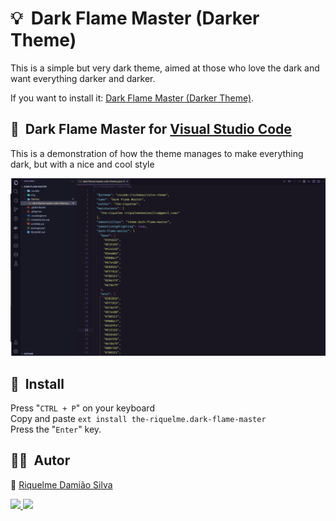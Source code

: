 # 💡&nbsp; Dark Flame Master (Darker Theme)

This is a simple but very dark theme, aimed at those who love the dark and want everything darker and darker.

If you want to install it: [Dark Flame Master (Darker Theme)](https://marketplace.visualstudio.com/items?itemName=the-riquelme.dark-flame-master&ssr=false#review-details).

## :camera_flash:&nbsp; Dark Flame Master for [Visual Studio Code](http://code.visualstudio.com)

This is a demonstration of how the theme manages to make everything dark, but with a nice and cool style

<img src="./img/Screenshot from 2022-12-02 18-43-22.png" target="_blank">

## 🚀&nbsp; Install

Press "`CTRL + P`" on your keyboard<br />
Copy and paste `ext install the-riquelme.dark-flame-master`<br />
Press the "`Enter`" key.<br />

<h2 id="author">👨‍💻&nbsp; Autor</h2>

👤 [Riquelme Damião Silva](https://github.com/the-riquelme)

<div style="display: inline_block">
  <a href="https://www.linkedin.com/in/riquelme-damiao-silva/" target="_blank">
   <img src="https://img.shields.io/badge/-LinkedIn-%230077B5?style=for-the-badge&logo=linkedin&logoColor=white" target="_blank">
  </a>
  <a href="mailto:riquelmedamiaosilva@gmail.com" target="_blank">
    <img src="https://img.shields.io/badge/gmail-D14836?&style=for-the-badge&logo=gmail&logoColor=white"/>
  </a>
</div>
